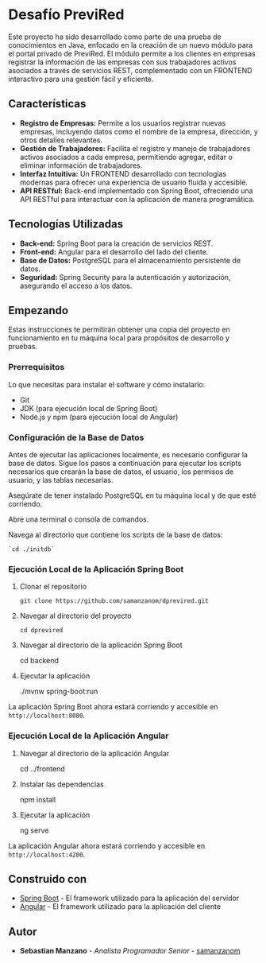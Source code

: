 # Desafío PreviRed

Este proyecto ha sido desarrollado como parte de una prueba de conocimientos en Java, enfocado en la creación de un nuevo módulo para el portal privado de PreviRed. 
El módulo permite a los clientes en empresas registrar la información de las empresas con sus trabajadores activos asociados a través de servicios REST, 
complementado con un FRONTEND interactivo para una gestión fácil y eficiente.

## Características

- **Registro de Empresas:** Permite a los usuarios registrar nuevas empresas, incluyendo datos como el nombre de la empresa, dirección, y otros detalles relevantes.
- **Gestión de Trabajadores:** Facilita el registro y manejo de trabajadores activos asociados a cada empresa, permitiendo agregar, editar o eliminar información de trabajadores.
- **Interfaz Intuitiva:** Un FRONTEND desarrollado con tecnologías modernas para ofrecer una experiencia de usuario fluida y accesible.
- **API RESTful:** Back-end implementado con Spring Boot, ofreciendo una API RESTful para interactuar con la aplicación de manera programática.

## Tecnologías Utilizadas

- **Back-end:** Spring Boot para la creación de servicios REST.
- **Front-end:** Angular para el desarrollo del lado del cliente.
- **Base de Datos:** PostgreSQL para el almacenamiento persistente de datos.
- **Seguridad:** Spring Security para la autenticación y autorización, asegurando el acceso a los datos.


## Empezando

Estas instrucciones te permitirán obtener una copia del proyecto en funcionamiento en tu máquina local para propósitos de desarrollo y pruebas.

### Prerrequisitos

Lo que necesitas para instalar el software y cómo instalarlo:

- Git
- JDK (para ejecución local de Spring Boot)
- Node.js y npm (para ejecución local de Angular)

### Configuración de la Base de Datos

Antes de ejecutar las aplicaciones localmente, es necesario configurar la base de datos. Sigue los pasos a continuación para ejecutar los scripts necesarios que crearán la base de datos, el usuario, los permisos de usuario, y las tablas necesarias.

Asegúrate de tener instalado PostgreSQL en tu máquina local y de que esté corriendo.

Abre una terminal o consola de comandos.

Navega al directorio que contiene los scripts de la base de datos:

	`cd ./initdb`

### Ejecución Local de la Aplicación Spring Boot

1. Clonar el repositorio

    `git clone https://github.com/samanzanom/dprevired.git`
	 
2. Navegar al directorio del proyecto

    `cd dprevired`

1. Navegar al directorio de la aplicación Spring Boot

	cd backend	
	
2. Ejecutar la aplicación

    ./mvnw spring-boot:run
	

La aplicación Spring Boot ahora estará corriendo y accesible en `http://localhost:8080`.

### Ejecución Local de la Aplicación Angular

1. Navegar al directorio de la aplicación Angular

    cd ../frontend
	
2. Instalar las dependencias

    npm install
	
3. Ejecutar la aplicación

	ng serve
	

La aplicación Angular ahora estará corriendo y accesible en `http://localhost:4200`.

## Construido con

- [Spring Boot](https://spring.io/projects/spring-boot) - El framework utilizado para la aplicación del servidor
- [Angular](https://angular.io/) - El framework utilizado para la aplicación del cliente


## Autor

- **Sebastian Manzano** - *Analista Programador Senior* - [samanzanom](https://github.com/samanzanom)